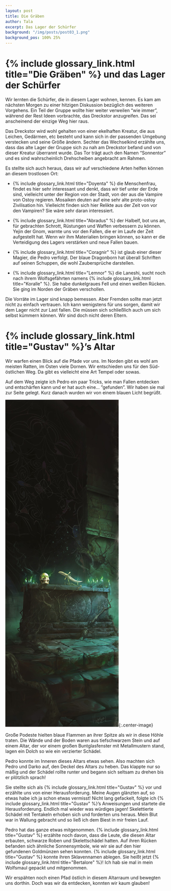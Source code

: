 ```yaml
---
layout: post
title: Die Gräben
author: Tala
excerpt: Das Lager der Schürfer
background: "/img/posts/post03_1.png"
background_pos: 100% 25%
---
```


# {% include glossary_link.html title="Die Gräben" %} und das Lager der Schürfer

Wir lernten die Schürfer, die in diesem Lager wohnen, kennen. Es kam am nächsten
Morgen zu einer hitzigen Diskussion bezüglich des weiteren Vorgehens. Ein Teil
der Gruppe wollte hier weiter verweilen “wie immer”, während der Rest Ideen
vorbrachte, das Dreckstor anzugreifen. Das sei anscheinend der einzige Weg hier
raus.

Das Dreckstor wird wohl gehalten von einer ekelhaften Kreatur, die aus Leichen,
Gedärmen, etc besteht und kann sich in der passenden Umgebung verstecken und
seine Größe ändern. Sechter das Wechselkind erzählte uns, dass das alte Lager
der Gruppe sich zu nah am Dreckstor befand und von dieser Kreatur überrannt
wurde. Das Tor trägt auch den Namen “Sonnentor” und es sind wahrscheinlich
Drehscheiben angebracht am Rahmen.

Es stellte sich auch heraus, dass wir auf verschiedene Arten helfen können an
diesem trostlosen Ort:

- {% include glossary_link.html title="Doyenta" %} die Menschenfrau, findet es hier sehr interessant und denkt, dass wir tief unter der Erde sind, vielleicht unter der Region von der Stadt, von der aus die Vampire von Ostoy regieren. Mosaiken deuten auf eine sehr alte proto-ostoy Zivilisation hin. Vielleicht finden sich hier Relikte aus der Zeit von vor den Vampiren? Sie wäre sehr daran interessiert.

- {% include glossary_link.html title="Abradus" %} der Halbelf, bot uns an, für gebrachten Schrott, Rüstungen und Waffen verbessern zu können.
Yejin der Gnom, warnte uns vor den Fallen, die er im Laufe der Zeit aufgestellt hat. Wenn wir ihm Materialien bringen können, so kann er die Verteidigung des Lagers verstärken und neue Fallen bauen.

- {% include glossary_link.html title="Coragnir" %} ist glaub einer dieser Magier, die Pedro verfolgt. Der blaue Dragonborn hat überall Schriften auf seinen Schuppen, die wohl Zaubersprüche darstellen.

- {% include glossary_link.html title="Lemnor" %} die Laneshi, sucht noch nach ihrem Wolfsgefährten namens {% include glossary_link.html title="Koralle" %}. Sie habe dunkelgraues Fell und einen weißen Rücken. Sie ging im Norden der Gräben verschollen.

Die Vorräte im Lager sind knapp bemessen. Aber Fremden sollte man jetzt nicht zu
einfach vertrauen. Ich kann wenigstens für uns sorgen, damit wir dem Lager nicht
zur Last fallen. Die müssen sich schließlich auch um sich selbst kümmern können.
Wir sind doch nicht deren Eltern.

# {% include glossary_link.html title="Gustav" %}’s Altar

Wir warfen einen Blick auf die Pfade vor uns. Im Norden gibt es wohl am meisten
Ratten, im Osten viele Dornen. Wir entschieden uns für den Süd-östlichen Weg. Da
gibt es vielleicht eine Art Tempel oder sowas.

Auf dem Weg zeigte ich Pedro ein paar Tricks, wie man Fallen entdecken und
entschärfen kann und er hat auch eine... ”gefunden”. Wir haben sie mal zur Seite
gelegt. Kurz danach wurden wir von einem blauen Licht begrüßt.

![Altar in den Gräben](/img/posts/post03_2.png){:.center-image}

Große Podeste hielten blaue Flammen an ihrer Spitze als wir in diese Höhle
traten. Die Wände und der Boden waren aus tiefschwarzem Stein und auf einem
Altar, der vor einem großen Buntglasfenster mit Metallmustern stand, lagen ein
Dolch so wie ein verzierter Schädel.

Pedro konnte im Inneren dieses Altars etwas sehen. Also machten sich Pedro und
Darko auf, den Deckel des Altars zu heben. Das klappte nur so mäßig und der
Schädel rollte runter und begann sich seltsam zu drehen bis er plötzlich sprach!

Sie stellte sich als {% include glossary_link.html title="Gustav" %} vor und erzählte uns von einer Herausforderung.
Meine Augen glänzten auf, so etwas habe ich ja schon etwas vermisst! Nicht lang
gefackelt, folgte ich {% include glossary_link.html title="Gustav" %}’s Anweisungen und startete die Herausforderung.
Endlich mal wieder was würdiges jagen! Skelettierte Schädel mit Tentakeln
erhoben sich und forderten uns heraus. Mein Blut war in Wallung gebracht und so
ließ ich dem Biest in mir freien Lauf.

Pedro hat das ganze etwas mitgenommen. {% include glossary_link.html title="Gustav" %} erzählte noch davon, dass die
Leute, die diesen Altar erbauten, schwarze Roben und Skelettschädel hatten. Auf
ihren Rücken befanden sich ähnliche Sonnensymbole, wie wir sie auf den hier
gefundenen Goldmünzen sehen konnten. {% include glossary_link.html title="Gustav" %} konnte ihren Sklavennamen ablegen.
Sie heißt jetzt {% include glossary_link.html title="Bertalore" %}! Ich hab sie mal in mein Wolfsmaul gepackt und
mitgenommen.

Wir erspähten noch einen Pfad östlich in diesem Altarraum und bewegten uns
dorthin. Doch was wir da entdecken, konnten wir kaum glauben!
